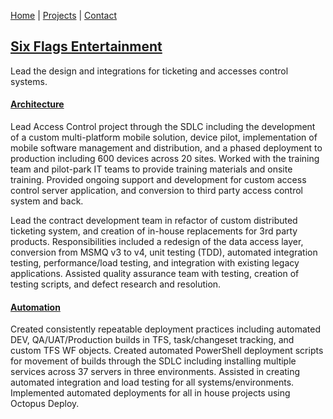 ﻿[Home](/) | [Projects](/projects) | [Contact](/contact)

## <a href="https://sixflags.com/overtexas/store/tickets" target="_blank">Six Flags Entertainment</a>
Lead the design and integrations for ticketing and accesses control systems.

#### [Architecture](/architecture)
Lead Access Control project through the SDLC including the development of a custom multi-platform mobile solution, device pilot, implementation of mobile software management and distribution, and a phased deployment to production including 600 devices across 20 sites. Worked with the training team and pilot-park IT teams to provide training materials and onsite training.  Provided ongoing support and development for custom access control server application, and conversion to third party access control system and back.

Lead the contract development team in refactor of custom distributed ticketing system, and creation of in-house replacements for 3rd party products.  Responsibilities included a redesign of the data access layer, conversion from MSMQ v3 to v4, unit testing (TDD), automated integration testing, performance/load testing, and integration with existing legacy applications.  Assisted quality assurance team with testing, creation of testing scripts, and defect research and resolution.  

#### [Automation](/automation)
Created consistently repeatable deployment practices including automated DEV, QA/UAT/Production builds in TFS, task/changeset tracking, and custom TFS WF objects.  Created automated PowerShell deployment scripts for movement of builds through the SDLC including installing multiple services across 37 servers in three environments.  Assisted in creating automated integration and load testing for all systems/environments.  Implemented automated deployments for all in house projects using Octopus Deploy.
